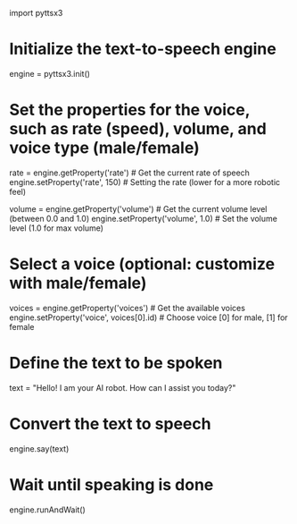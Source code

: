 import pyttsx3

# Initialize the text-to-speech engine
engine = pyttsx3.init()

# Set the properties for the voice, such as rate (speed), volume, and voice type (male/female)
rate = engine.getProperty('rate')   # Get the current rate of speech
engine.setProperty('rate', 150)     # Setting the rate (lower for a more robotic feel)

volume = engine.getProperty('volume')   # Get the current volume level (between 0.0 and 1.0)
engine.setProperty('volume', 1.0)       # Set the volume level (1.0 for max volume)

# Select a voice (optional: customize with male/female)
voices = engine.getProperty('voices')    # Get the available voices
engine.setProperty('voice', voices[0].id)  # Choose voice [0] for male, [1] for female

# Define the text to be spoken
text = "Hello! I am your AI robot. How can I assist you today?"

# Convert the text to speech
engine.say(text)

# Wait until speaking is done
engine.runAndWait()

